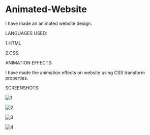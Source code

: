 # Animated-Website

I have made an animated website design.

LANGUAGES USED:

1.HTML

2.CSS. 

ANIMATION EFFECTS:


I have made the animation effects on website using CSS transform properties.

SCREENSHOTS:

![1](https://user-images.githubusercontent.com/93034609/146959956-6c8020ec-09e9-4155-8abd-893dca1943f9.png)


![2](https://user-images.githubusercontent.com/93034609/146959968-39532189-c903-4f28-b6ea-a13a511bb06f.png)


![3](https://user-images.githubusercontent.com/93034609/146959971-376560cd-3da6-40fd-8030-852c260abbd6.png)


![4](https://user-images.githubusercontent.com/93034609/146959973-5a7638c8-d239-4892-929d-1272a88fed0c.png)
